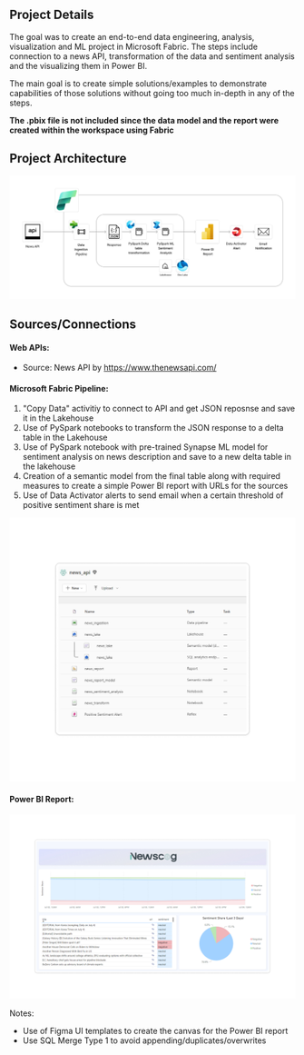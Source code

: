 ## Project Details

The goal was to create an end-to-end data engineering, analysis, visualization and ML project in Microsoft Fabric.
The steps include connection to a news API, transformation of the data and sentiment analysis and the visualizing them in Power BI.

The main goal is to create simple solutions/examples to demonstrate capabilities of those solutions without going too much in-depth in any of the steps.

**The .pbix file is not included since the data model and the report were created within the workspace using Fabric**

## Project Architecture
![alt text](screenshots/architecture.jpg)

## Sources/Connections

#### Web APIs:
* Source: News API by https://www.thenewsapi.com/

#### Microsoft Fabric Pipeline:
1. "Copy Data" activitiy to connect to API and get JSON reposnse and save it in the Lakehouse
2. Use of PySpark notebooks to transform the JSON response to a delta table in the Lakehouse
3. Use of PySpark notebook with pre-trained Synapse ML model for sentiment analysis on news description and save to a new delta table in the lakehouse
4. Creation of a semantic model from the final table along with required measures to create a simple Power BI report with URLs for the sources
5. Use of Data Activator alerts to send email when a certain threshold of positive sentiment share is met


![alt text](screenshots/workspace.jpg)

#### Power BI Report:

![alt text](screenshots/report.jpg)

Notes:
- Use of Figma UI templates to create the canvas for the Power BI report
- Use SQL Merge Type 1 to avoid appending/duplicates/overwrites
